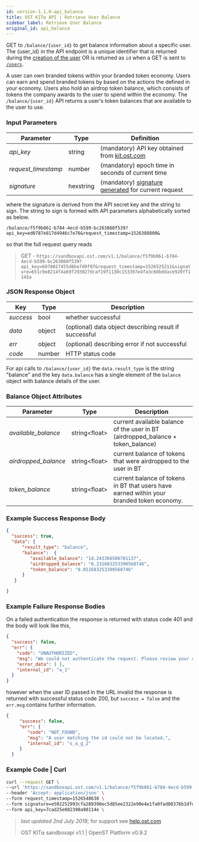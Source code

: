 ```yaml
---
id: version-1.1.0-api_balance
title: OST KIT⍺ API | Retrieve User Balance
sidebar_label: Retrieve User Balance
original_id: api_balance
---
```


GET to `/balance/{user_id}` to get balance information about a specific user. The {user_id} in the API endpoint is a unique identifier that is returned during the [<u>creation of the user</u>](/docs/api_users_create.html) OR is returned as `id` when a GET is sent to [<u>`/users`</u>](/docs/api_users_list.html).

A user can own branded tokens within your branded token economy.  Users can earn and spend branded tokens by based on the actions  the defined in your economy. Users also hold an airdrop token balance, which consists of tokens the company awards to the user to spend within the economy. The `/balance/{user_id}` API returns a user's token balances that are available to the user to use.

### Input Parameters

| Parameter           | Type        | Definition |
|---------------------|-----------|---------------
| _api_key_           | string      | (mandatory) API key obtained from [kit.ost.com](https://kit.ost.com)|
| _request_timestamp_ | number     | (mandatory) epoch time in seconds of current time |
| _signature_         | hexstring  | (mandatory) [<u>signature generated</u>](/docs/api_authentication.html) for current request |

where the signature is derived from the API secret key and the string to sign. The string to sign is formed with API parameters alphabetically sorted as below.


`/balance/f5f9b061-b784-4ecd-b599-bc263860f539?api_key=ed0787e817d4946c7e76&request_timestamp=1526388800&`


so that the full request query reads

> GET - `https://sandboxapi.ost.com/v1.1/balance/f5f9b061-b784-4ecd-b599-bc263860f539?api_key=6078017455d8be7d9f07&request_timestamp=1526525211&signature=651c9e8214f4a69f293027dcaf19f1130c153397e4fa3c60bddace920ff1145a`

### JSON Response Object

| Key        | Type   | Description      |
|------------|--------|------------|
| _success_  | bool   | whether successful |
| _data_     | object | (optional) data object describing result if successful   |
| _err_      | object | (optional) describing error if not successful |
| _code_     | number | HTTP status code |

For api calls to `/balance/{user_id}` the `data.result_type` is the string "balance"
and the key `data.balance` has a single element of the `balance` object with balance details of the user.

### Balance Object Attributes

| Parameter | Type      | Description  |
|-----------|--------|--------|
| _available_balance_    | string\<float\> |current available balance of the user in BT (airdropped_balance + token_balance) |
| _airdropped_balance_| string\<float\> | current balance of tokens that were airdropped to the user in BT |
| _token_balance_           | string\<float\> | current balance of tokens in BT that users have earned within your branded token economy. |

### Example Success Response Body

```json
{
  "success": true,
  "data": {  
      "result_type": "balance",
      "balance":  {  
         "available_balance": "14.243366506781137",
         "airdropped_balance": "6.231683253390568746",
         "token_balance": "8.011683253390568746"
      }
   }

}
```

### Example Failure Response Bodies
On a failed authentication the response is returned with status code 401 and the body will look like this,

```json
{
  "success": false,
  "err": {
    "code": "UNAUTHORIZED",
    "msg": "We could not authenticate the request. Please review your credentials and authentication method.",
    "error_data": [ ],
    "internal_id": "a_1"
  }
}
```
however when the user ID passed in the URL invalid the response is returned with successful status code 200, but `success = false` and the `err.msg` contains further information.

```json
{
     "success": false,
     "err": {
        "code": "NOT_FOUND",
        "msg": "A user matching the id could not be located.",
        "internal_id": "s_a_g_2"
     }
  }
```

### Example Code | Curl
```bash
curl --request GET \
--url 'https://sandboxapi.ost.com/v1.1/balance/f5f9b061-b784-4ecd-b599-bc263860f539' \
--header 'Accept: application/json' \
--form request_timestamp=1526548630 \
--form signature=e502252993cfa289390ec5d85ee2322e90e4e1fa0fad08376b1dfd2c775413da \
--form api_key=7cad25e082390a90114e \
```

>_last updated 2nd July 2018_; for support see [<u>help.ost.com</u>](https://help.ost.com)
>
> OST KIT⍺ sandboxapi v1.1 | OpenST Platform v0.9.2
